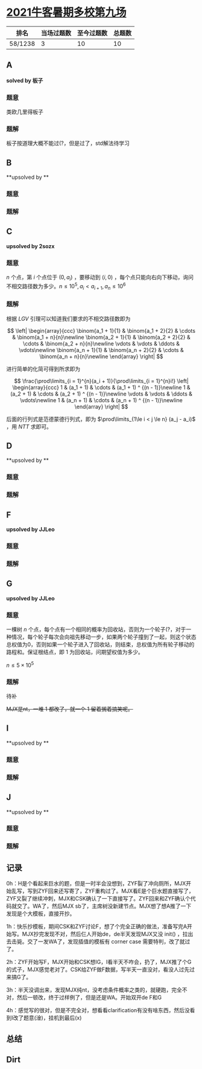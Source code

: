 # [2021牛客暑期多校第九场](https://ac.nowcoder.com/acm/contest/11260)

| 排名    | 当场过题数 | 至今过题数 | 总题数 |
| ------- | ---------- | ---------- | ------ |
| 58/1238 | 3          | 10         | 10     |

## **A**

**solved by 板子**

### 题意

类欧几里得板子

### 题解

板子按道理大概不能过(?，但是过了，std解法待学习

## **B**

**upsolved by **

### 题意



### 题解



## **C**

**upsolved by 2sozx**

### 题意

$n$ 个点，第 $i$ 个点位于 $(0, a_i)$ ，要移动到 $(i, 0)$ ，每个点只能向右向下移动，询问不相交路径数为多少。$n \le 10^5, a_i < a_{i + 1}, a_n \le 10^6$

### 题解

根据 $LGV$ 引理可以知道我们要求的不相交路径数即为


$$
\left|
\begin{array}{ccc}
\binom{a_1 + 1}{1} & \binom{a_1 + 2}{2} & \cdots & \binom{a_1 + n}{n}\newline
\binom{a_2 + 1}{1} & \binom{a_2 + 2}{2} & \cdots & \binom{a_2 + n}{n}\newline
\vdots & \vdots & \ddots & \vdots\newline
\binom{a_n + 1}{1} & \binom{a_n + 2}{2} & \cdots & \binom{a_n + n}{n}\newline
\end{array}
\right|
$$


进行简单的化简可得到所求即为


$$
\frac{\prod\limits_{i = 1}^{n}(a_i + 1)}{\prod\limits_{i = 1}^{n}i!}
\left|
\begin{array}{ccc}
1 & (a_1 + 1) & \cdots & (a_1 + 1) ^ {(n - 1)}\newline
1 & (a_2 + 1) & \cdots & (a_2 + 1) ^ {(n - 1)}\newline
\vdots & \vdots & \ddots & \vdots\newline
1 & (a_n + 1) & \cdots & (a_n + 1) ^ {(n - 1)}\newline
\end{array}
\right|
$$


后面的行列式是范德蒙德行列式，即为 $\prod\limits_{1\le i < j \le n} (a_j - a_i)$ ，用 $NTT$ 求即可。

## **D**

**upsolved by **

### 题意



### 题解



## **F**

**upsolved by JJLeo**

### 题意



### 题解



## **G**

**upsolved by JJLeo**

### 题意

一棵树 $n$ 个点，每个点有一个相同的概率为回收站，否则为一个轮子(?，对于一种情况，每个轮子每次会向祖先移动一步，如果两个轮子撞到了一起，则这个状态总权值为0，否则如果一个轮子进入了回收站，则结束，总权值为所有轮子移动的路程和。保证根结点，即 $1$ 为回收站，问期望权值为多少。

$n \le 5\times 10^5$

### 题解

待补

<del>MJX是nt，一堆 $1$ 都改了，就一个 $1$ 留着搁着搞笑呢。</del>



## **I**

**upsolved by **

### 题意



### 题解



## **J**

**upsolved by **

### 题意



### 题解



## **记录**

0h：H是个看起来巨水的题，但是一时半会没想到，ZYF裂了冲向厕所，MJX开始乱写，写到ZYF回来还写寄了，ZYF重构过了。MJX看E是个巨水题直接写了，ZYF又裂了继续冲刺，MJX和CSK确认了一下直接写了。ZYF回来和ZYF确认个代码就交了。WA了，然后MJX sb了，主席树没新建节点。MJX想了想A推了一下发现是个大模板，直接开抄。

1h：快乐抄模板，期间CSK和ZYF讨论F，想了个完全正确的做法，准备写完A开始写。MJX抄完发现不对，然后仨人开始de，de半天发现MJX又没 init() ，拉出去击毙。交了一发WA了，发现插值的模板有 corner case 需要特判，改了就过了。

2h：ZYF开始写F，MJX开始和CSK想IG，I看半天不咋会，扔了，MJX推了个G的式子，MJX感觉老对了。CSK给ZYF做F数据，写半天一直没对，看没人过先过来搞G了。

3h：半天没调出来，发现MJX纯nt，没考虑条件概率之类的，就硬跑，完全不对，然后一顿改，终于过样例了，但是还是WA。开始双开de F和G

4h：感觉写的很对，但是不完全对，想看看clarification有没有啥东西，然后没看到I改了题意(淦)，挂机到最后(x)

## **总结**

## **Dirt**



